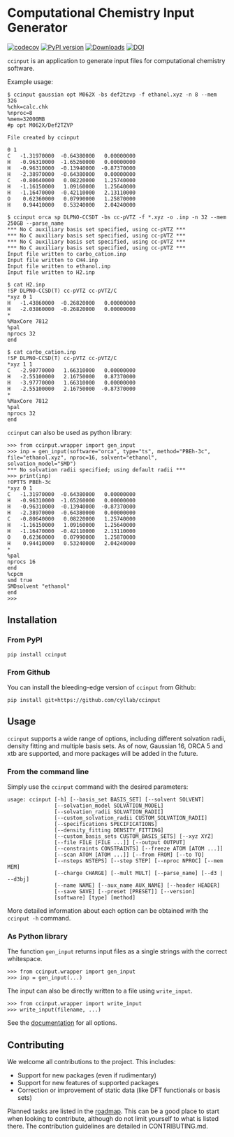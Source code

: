 # Computational Chemistry Input Generator

[![codecov](https://codecov.io/gh/cyllab/ccinput/branch/main/graph/badge.svg?token=ox4smJs0vh)](https://codecov.io/gh/cyllab/ccinput)
[![PyPI version](https://badge.fury.io/py/ccinput.svg)](https://badge.fury.io/py/ccinput)
[![Downloads](https://pepy.tech/badge/ccinput)](https://pepy.tech/project/ccinput)
[![DOI](https://zenodo.org/badge/DOI/10.5281/zenodo.5907043.svg)](https://doi.org/10.5281/zenodo.5907043)

`ccinput` is an application to generate input files for computational chemistry software.

Example usage:
```
$ ccinput gaussian opt M062X -bs def2tzvp -f ethanol.xyz -n 8 --mem 32G
%chk=calc.chk
%nproc=8
%mem=32000MB
#p opt M062X/Def2TZVP

File created by ccinput

0 1
C   -1.31970000  -0.64380000   0.00000000
H   -0.96310000  -1.65260000   0.00000000
H   -0.96310000  -0.13940000  -0.87370000
H   -2.38970000  -0.64380000   0.00000000
C   -0.80640000   0.08220000   1.25740000
H   -1.16150000   1.09160000   1.25640000
H   -1.16470000  -0.42110000   2.13110000
O    0.62360000   0.07990000   1.25870000
H    0.94410000   0.53240000   2.04240000

$ ccinput orca sp DLPNO-CCSDT -bs cc-pVTZ -f *.xyz -o .inp -n 32 --mem 250GB --parse_name
*** No C auxiliary basis set specified, using cc-pVTZ ***
*** No C auxiliary basis set specified, using cc-pVTZ ***
*** No C auxiliary basis set specified, using cc-pVTZ ***
*** No C auxiliary basis set specified, using cc-pVTZ ***
Input file written to carbo_cation.inp
Input file written to CH4.inp
Input file written to ethanol.inp
Input file written to H2.inp

$ cat H2.inp
!SP DLPNO-CCSD(T) cc-pVTZ cc-pVTZ/C
*xyz 0 1
H   -1.43860000  -0.26820000   0.00000000
H   -2.03860000  -0.26820000   0.00000000
*
%MaxCore 7812
%pal
nprocs 32
end

$ cat carbo_cation.inp
!SP DLPNO-CCSD(T) cc-pVTZ cc-pVTZ/C
*xyz 1 1
C   -2.90770000   1.66310000   0.00000000
H   -2.55100000   2.16750000   0.87370000
H   -3.97770000   1.66310000   0.00000000
H   -2.55100000   2.16750000  -0.87370000
*
%MaxCore 7812
%pal
nprocs 32
end
```

`ccinput` can also be used as python library:

```
>>> from ccinput.wrapper import gen_input
>>> inp = gen_input(software="orca", type="ts", method="PBEh-3c", file="ethanol.xyz", nproc=16, solvent="ethanol", solvation_model="SMD")
*** No solvation radii specified; using default radii ***
>>> print(inp)
!OPTTS PBEh-3c
*xyz 0 1
C   -1.31970000  -0.64380000   0.00000000
H   -0.96310000  -1.65260000   0.00000000
H   -0.96310000  -0.13940000  -0.87370000
H   -2.38970000  -0.64380000   0.00000000
C   -0.80640000   0.08220000   1.25740000
H   -1.16150000   1.09160000   1.25640000
H   -1.16470000  -0.42110000   2.13110000
O    0.62360000   0.07990000   1.25870000
H    0.94410000   0.53240000   2.04240000
*
%pal
nprocs 16
end
%cpcm
smd true
SMDsolvent "ethanol"
end
>>>
```

## Installation
### From PyPI
```
pip install ccinput
```

### From Github
You can install the bleeding-edge version of `ccinput` from Github:
```
pip install git+https://github.com/cyllab/ccinput
```

## Usage
`ccinput` supports a wide range of options, including different solvation radii, density fitting and multiple basis sets. As of now, Gaussian 16, ORCA 5 and xtb are supported, and more packages will be added in the future.

### From the command line
Simply use the `ccinput` command with the desired parameters:
```
usage: ccinput [-h] [--basis_set BASIS_SET] [--solvent SOLVENT]
               [--solvation_model SOLVATION_MODEL]
               [--solvation_radii SOLVATION_RADII]
               [--custom_solvation_radii CUSTOM_SOLVATION_RADII]
               [--specifications SPECIFICATIONS]
               [--density_fitting DENSITY_FITTING]
               [--custom_basis_sets CUSTOM_BASIS_SETS] [--xyz XYZ]
               [--file FILE [FILE ...]] [--output OUTPUT]
               [--constraints CONSTRAINTS] [--freeze ATOM [ATOM ...]]
               [--scan ATOM [ATOM ...]] [--from FROM] [--to TO]
               [--nsteps NSTEPS] [--step STEP] [--nproc NPROC] [--mem MEM]
               [--charge CHARGE] [--mult MULT] [--parse_name] [--d3 | --d3bj]
               [--name NAME] [--aux_name AUX_NAME] [--header HEADER]
               [--save SAVE] [--preset [PRESET]] [--version]
               [software] [type] [method]
```

More detailed information about each option can be obtained with the `ccinput -h` command.

### As Python library
The function `gen_input` returns input files as a single strings with the correct whitespace.

```
>>> from ccinput.wrapper import gen_input
>>> inp = gen_input(...)
```

The input can also be directly written to a file using `write_input`.
```
>>> from ccinput.wrapper import write_input
>>> write_input(filename, ...)
```

See the [documentation](https://ccinput.readthedocs.io/en/latest/usage.html) for all options.

## Contributing

We welcome all contributions to the project. This includes:

- Support for new packages (even if rudimentary)
- Support for new features of supported packages
- Correction or improvement of static data (like DFT functionals or basis sets)

Planned tasks are listed in the [roadmap](https://github.com/orgs/cyllab/projects/1/views/1). This can be a good place to start when looking to contribute, although do not limit yourself to what is listed there. The contribution guidelines are detailed in CONTRIBUTING.md.
